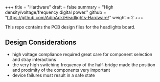 +++
title = "Hardware"
draft = false
summary = "High density/voltage/frequency digital power."
github = "https://github.com/AdinAck/Headlights-Hardware/"
weight = 2
+++

This repo contains the PCB design files for the headlights board.


## Design Considerations

- high voltage compliance required great care for component selection and stray interactions
- the very high switching frequency of the half-bridge made the position and proximity of the components very important
- device failures must result in a safe state

